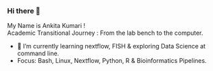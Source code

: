 ### Hi there 👋
My Name is Ankita Kumari ! <br />
Academic Transitional Journey : From the lab bench to the computer.

- 🌱 I’m currently learning nextflow, FISH & exploring Data Science at command line.
- Focus: Bash, Linux, Nextflow, Python, R & Bioinformatics Pipelines.
